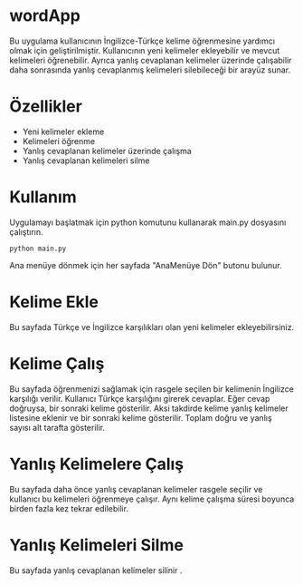 # wordApp

Bu uygulama kullanıcının İngilizce-Türkçe kelime öğrenmesine yardımcı olmak için geliştirilmiştir. Kullanıcının yeni kelimeler ekleyebilir ve mevcut kelimeleri öğrenebilir. Ayrıca yanlış cevaplanan kelimeler üzerinde çalışabilir daha sonrasında yanlış cevaplanmış kelimeleri silebileceği bir arayüz sunar.

# Özellikler

  * Yeni kelimeler ekleme
  * Kelimeleri öğrenme
  * Yanlış cevaplanan kelimeler üzerinde çalışma
  * Yanlış cevaplanan kelimeleri silme

# Kullanım

Uygulamayı başlatmak için python komutunu kullanarak main.py dosyasını çalıştırın.
  
    python main.py
Ana menüye dönmek için her sayfada "AnaMenüye Dön" butonu bulunur.

# Kelime Ekle

Bu sayfada Türkçe ve İngilizce karşılıkları olan yeni kelimeler ekleyebilirsiniz.

# Kelime Çalış

Bu sayfada öğrenmenizi sağlamak için rasgele seçilen bir kelimenin İngilizce karşılığı verilir. Kullanıcı Türkçe karşılığını girerek cevaplar. Eğer cevap doğruysa, bir sonraki kelime gösterilir. Aksi takdirde kelime yanlış kelimeler listesine eklenir ve bir sonraki kelime gösterilir. Toplam doğru ve yanlış sayısı alt tarafta gösterilir.

# Yanlış Kelimelere Çalış

Bu sayfada daha önce yanlış cevaplanan kelimeler rasgele seçilir ve kullanıcı bu kelimeleri öğrenmeye çalışır. Aynı kelime çalışma süresi boyunca birden fazla kez tekrar edilebilir.

# Yanlış Kelimeleri Silme

Bu sayfada yanlış cevaplanan kelimeler silinir .
